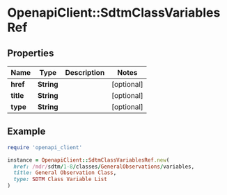# OpenapiClient::SdtmClassVariablesRef

## Properties

| Name | Type | Description | Notes |
| ---- | ---- | ----------- | ----- |
| **href** | **String** |  | [optional] |
| **title** | **String** |  | [optional] |
| **type** | **String** |  | [optional] |

## Example

```ruby
require 'openapi_client'

instance = OpenapiClient::SdtmClassVariablesRef.new(
  href: /mdr/sdtm/1-8/classes/GeneralObservations/variables,
  title: General Observation Class,
  type: SDTM Class Variable List
)
```


